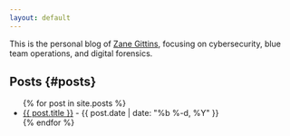 ```yaml
---
layout: default
---
```

This is the personal blog of [Zane Gittins](/about/), focusing on cybersecurity, blue team operations, and digital forensics.

## Posts {#posts}

<ul>
  {% for post in site.posts %}
    <li><a href="{{ post.url }}">{{ post.title }}</a> - {{ post.date | date: "%b %-d, %Y" }}</li>
  {% endfor %}
</ul>